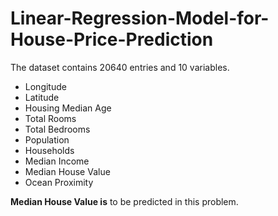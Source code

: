 # Linear-Regression-Model-for-House-Price-Prediction

The dataset contains 20640 entries and 10 variables.

* Longitude
* Latitude
* Housing Median Age
* Total Rooms
* Total Bedrooms
* Population
* Households
* Median Income
* Median House Value
* Ocean Proximity

**Median House Value is** to be predicted in this problem.
